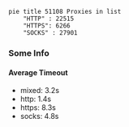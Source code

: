 
```mermaid
pie title 51108 Proxies in list
    "HTTP" : 22515
    "HTTPS": 6266
    "SOCKS" : 27901
```

### Some Info
#### Average Timeout

- mixed: 3.2s
- http: 1.4s
- https: 8.3s
- socks: 4.8s
